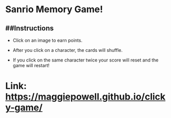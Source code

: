 # Sanrio Memory Game!

##Instructions
-------------------
- Click on an image to earn points.

- After you click on a character, the cards will shuffle.

- If you click on the same character twice your score will reset and the game will restart!


# Link: https://maggiepowell.github.io/clicky-game/



